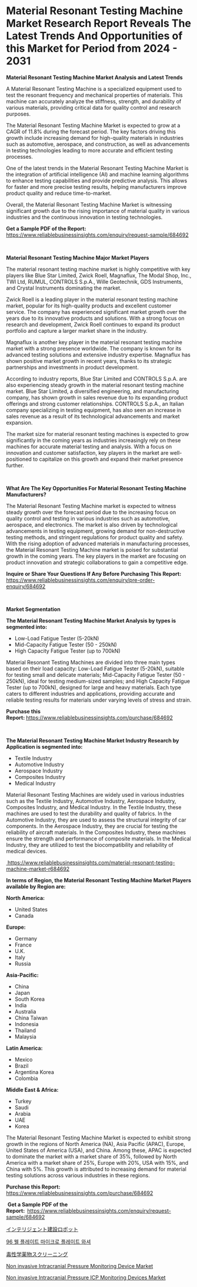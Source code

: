 <p><h1>Material Resonant Testing Machine Market Research Report Reveals The Latest Trends And Opportunities of this Market for Period from 2024 - 2031</h1></p><p><strong>Material Resonant Testing Machine Market Analysis and Latest Trends</strong></p>
<p><p>A Material Resonant Testing Machine is a specialized equipment used to test the resonant frequency and mechanical properties of materials. This machine can accurately analyze the stiffness, strength, and durability of various materials, providing critical data for quality control and research purposes.</p><p>The Material Resonant Testing Machine Market is expected to grow at a CAGR of 11.8% during the forecast period. The key factors driving this growth include increasing demand for high-quality materials in industries such as automotive, aerospace, and construction, as well as advancements in testing technologies leading to more accurate and efficient testing processes.</p><p>One of the latest trends in the Material Resonant Testing Machine Market is the integration of artificial intelligence (AI) and machine learning algorithms to enhance testing capabilities and provide predictive analysis. This allows for faster and more precise testing results, helping manufacturers improve product quality and reduce time-to-market.</p><p>Overall, the Material Resonant Testing Machine Market is witnessing significant growth due to the rising importance of material quality in various industries and the continuous innovation in testing technologies.</p></p>
<p><strong>Get a Sample PDF of the Report:&nbsp;</strong> <a href="https://www.reliablebusinessinsights.com/enquiry/request-sample/684692">https://www.reliablebusinessinsights.com/enquiry/request-sample/684692</a></p>
<p>&nbsp;</p>
<p><strong>Material Resonant Testing Machine Major Market Players</strong></p>
<p><p>The material resonant testing machine market is highly competitive with key players like Blue Star Limited, Zwick Roell, Magnaflux, The Modal Shop, Inc., TWI Ltd, RUMUL, CONTROLS S.p.A., Wille Geotechnik, GDS Instruments, and Crystal Instruments dominating the market.</p><p>Zwick Roell is a leading player in the material resonant testing machine market, popular for its high-quality products and excellent customer service. The company has experienced significant market growth over the years due to its innovative products and solutions. With a strong focus on research and development, Zwick Roell continues to expand its product portfolio and capture a larger market share in the industry.</p><p>Magnaflux is another key player in the material resonant testing machine market with a strong presence worldwide. The company is known for its advanced testing solutions and extensive industry expertise. Magnaflux has shown positive market growth in recent years, thanks to its strategic partnerships and investments in product development.</p><p>According to industry reports, Blue Star Limited and CONTROLS S.p.A. are also experiencing steady growth in the material resonant testing machine market. Blue Star Limited, a diversified engineering, and manufacturing company, has shown growth in sales revenue due to its expanding product offerings and strong customer relationships. CONTROLS S.p.A., an Italian company specializing in testing equipment, has also seen an increase in sales revenue as a result of its technological advancements and market expansion.</p><p>The market size for material resonant testing machines is expected to grow significantly in the coming years as industries increasingly rely on these machines for accurate material testing and analysis. With a focus on innovation and customer satisfaction, key players in the market are well-positioned to capitalize on this growth and expand their market presence further.</p></p>
<p>&nbsp;</p>
<p><strong>What Are The Key Opportunities For Material Resonant Testing Machine Manufacturers?</strong></p>
<p><p>The Material Resonant Testing Machine market is expected to witness steady growth over the forecast period due to the increasing focus on quality control and testing in various industries such as automotive, aerospace, and electronics. The market is also driven by technological advancements in testing equipment, growing demand for non-destructive testing methods, and stringent regulations for product quality and safety. With the rising adoption of advanced materials in manufacturing processes, the Material Resonant Testing Machine market is poised for substantial growth in the coming years. The key players in the market are focusing on product innovation and strategic collaborations to gain a competitive edge.</p></p>
<p><strong>Inquire or Share Your Questions If Any Before Purchasing This Report:</strong> <a href="https://www.reliablebusinessinsights.com/enquiry/pre-order-enquiry/684692">https://www.reliablebusinessinsights.com/enquiry/pre-order-enquiry/684692</a></p>
<p>&nbsp;</p>
<p><strong>Market Segmentation</strong></p>
<p><strong>The Material Resonant Testing Machine Market Analysis by types is segmented into:</strong></p>
<p><ul><li>Low-Load Fatigue Tester (5-20kN)</li><li>Mid-Capacity Fatigue Tester (50 - 250kN)</li><li>High Capacity Fatigue Tester (up to 700kN)</li></ul></p>
<p><p>Material Resonant Testing Machines are divided into three main types based on their load capacity: Low-Load Fatigue Tester (5-20kN), suitable for testing small and delicate materials; Mid-Capacity Fatigue Tester (50 - 250kN), ideal for testing medium-sized samples; and High Capacity Fatigue Tester (up to 700kN), designed for large and heavy materials. Each type caters to different industries and applications, providing accurate and reliable testing results for materials under varying levels of stress and strain.</p></p>
<p><strong>Purchase this Report:&nbsp;</strong><a href="https://www.reliablebusinessinsights.com/purchase/684692">https://www.reliablebusinessinsights.com/purchase/684692</a></p>
<p>&nbsp;</p>
<p><strong>The Material Resonant Testing Machine Market Industry Research by Application is segmented into:</strong></p>
<p><ul><li>Textile Industry</li><li>Automotive Industry</li><li>Aerospace Industry</li><li>Composites Industry</li><li>Medical Industry</li></ul></p>
<p><p>Material Resonant Testing Machines are widely used in various industries such as the Textile Industry, Automotive Industry, Aerospace Industry, Composites Industry, and Medical Industry. In the Textile Industry, these machines are used to test the durability and quality of fabrics. In the Automotive Industry, they are used to assess the structural integrity of car components. In the Aerospace Industry, they are crucial for testing the reliability of aircraft materials. In the Composites Industry, these machines ensure the strength and performance of composite materials. In the Medical Industry, they are utilized to test the biocompatibility and reliability of medical devices.</p></p>
<p><a href="https://www.reliablebusinessinsights.com/material-resonant-testing-machine-market-r684692">&nbsp;https://www.reliablebusinessinsights.com/material-resonant-testing-machine-market-r684692</a></p>
<p><strong>In terms of Region, the Material Resonant Testing Machine Market Players available by Region are:</strong></p>
<p>
    <p> <strong> North America: </strong>
        <ul>
            <li>United States</li>
            <li>Canada</li>
        </ul>
        </p> 
    <p> <strong> Europe: </strong>
        <ul>
            <li>Germany</li>
            <li>France</li>
            <li>U.K.</li>
            <li>Italy</li>
            <li>Russia</li>
        </ul>
        </p> 
    <p> <strong> Asia-Pacific: </strong>
        <ul>
            <li>China</li>
            <li>Japan</li>
            <li>South Korea</li>
            <li>India</li>
            <li>Australia</li>
            <li>China Taiwan</li>
            <li>Indonesia</li>
            <li>Thailand</li>
            <li>Malaysia</li>
        </ul>
        </p> 
    <p> <strong> Latin America: </strong>
        <ul>
            <li>Mexico</li>
            <li>Brazil</li>
            <li>Argentina Korea</li>
            <li>Colombia</li>
        </ul>
        </p> 
    <p> <strong> Middle East & Africa: </strong>
        <ul>
            <li>Turkey</li>
            <li>Saudi</li>
            <li>Arabia</li>
            <li>UAE</li>
            <li>Korea</li>
        </ul>
    </p>
    </p>
<p><p>The Material Resonant Testing Machine Market is expected to exhibit strong growth in the regions of North America (NA), Asia Pacific (APAC), Europe, United States of America (USA), and China. Among these, APAC is expected to dominate the market with a market share of 35%, followed by North America with a market share of 25%, Europe with 20%, USA with 15%, and China with 5%. This growth is attributed to increasing demand for material testing solutions across various industries in these regions.</p></p>
<p><strong>Purchase this Report: </strong><a href="https://www.reliablebusinessinsights.com/purchase/684692">https://www.reliablebusinessinsights.com/purchase/684692</a></p>
<p>&nbsp;<strong>Get a Sample PDF of the Report:&nbsp;&nbsp;</strong><a href="https://www.reliablebusinessinsights.com/enquiry/request-sample/684692">https://www.reliablebusinessinsights.com/enquiry/request-sample/684692</a></p>
<p><strong></strong></p>
<p><p><a href="https://github.com/LeanneBruen2023/Market-Research-Report-List-2/blob/main/9973821118439.md">インテリジェント建設ロボット</a></p><p><a href="https://github.com/durgin521/Market-Research-Report-List-1/blob/main/9596248125885.md">96 웰 플레이트 마이크로 플레이트 와셔</a></p><p><a href="https://github.com/charm854/Market-Research-Report-List-1/blob/main/6609911118440.md">毒性学薬物スクリーニング</a></p><p><a href="https://github.com/peachesmcdowel1/Market-Research-Report-List-3/blob/main/non-invasive-intracranial-pressure-monitoring-device-market.md">Non invasive Intracranial Pressure Monitoring Device Market</a></p><p><a href="https://github.com/edytherolanlouisejk1miz0wig/Market-Research-Report-List-3/blob/main/non-invasive-intracranial-pressure-icp-monitoring-devices-market.md">Non invasive Intracranial Pressure ICP Monitoring Devices Market</a></p></p>
